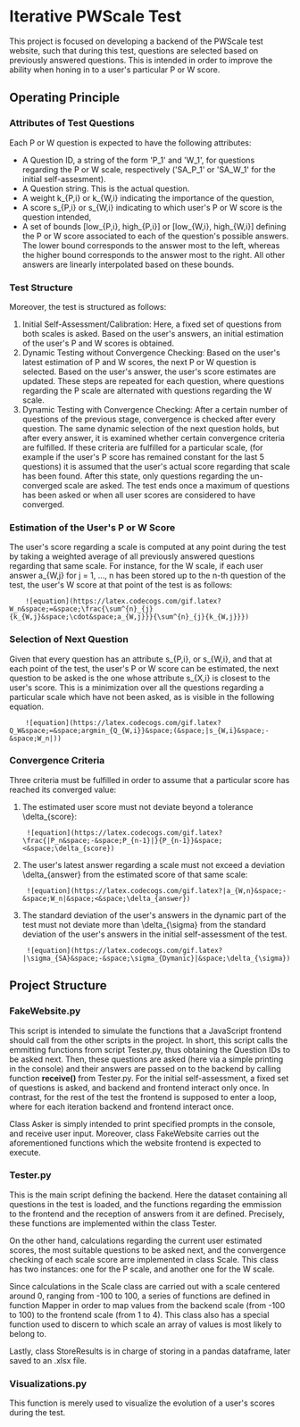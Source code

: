 # Iterative PWScale Test

This project is focused on developing a backend of the PWScale test website, such that during this test, questions are selected based on previously answered questions. This is intended in order to improve the ability when honing in to a user's particular P or W score.

## Operating Principle

### Attributes of Test Questions
Each P or W question is expected to have the following attributes:
* A Question ID, a string of the form 'P_1' and 'W_1', for questions regarding the P or W scale, respectively ('SA_P_1' or 'SA_W_1' for the initial self-assesment).
* A Question string. This is the actual question.
* A weight k_{P,i} or k_{W,i} indicating the importance of the question,
* A score s_{P,i} or s_{W,i} indicating to which user's P or W score is the question intended,
* A set of bounds [low_{P,i}, high_{P,i}] or [low_{W,i}, high_{W,i}] defining the P or W score associated to each of the question's possible answers. The lower bound corresponds to the answer most to the left, whereas the higher bound corresponds to the answer most to the right. All other answers are linearly interpolated based on these bounds.

### Test Structure

Moreover, the test is structured as follows:
1. Initial Self-Assessment/Calibration: Here, a fixed set of questions from both scales is asked. Based on the user's answers, an initial estimation of the user's P and W scores is obtained.
2. Dynamic Testing without Convergence Checking: Based on the user's latest estimation of P and W scores, the next P or W question is selected. Based on the user's answer, the user's score estimates are updated. These steps are repeated for each question, where questions regarding the P scale are alternated with questions regarding the W scale.
3. Dynamic Testing with Convergence Checking: After a certain number of questions of the previous stage, convergence is checked after every question. The same dynamic selection of the next question holds, but after every answer, it is examined whether certain convergence criteria are fulfilled. If these criteria are fulfilled for a particular scale, (for example if the user's P score has remained constant for the last 5 questions) it is assumed that the user's actual score regarding that scale has been found. After this state, only questions regarding the un-converged scale are asked. The test ends once a maximum of questions has been asked or when all user scores are considered to have converged.

### Estimation of the User's P or W Score

The user's score regarding a scale is computed at any point during the test by taking a weighted average of all previously answered questions regarding that same scale. For instance, for the W scale, if each user answer a_{W,j} for j = 1, ..., n has been stored up to the n-th question of the test, the user's W score at that point of the test is as follows: 

		![equation](https://latex.codecogs.com/gif.latex?W_n&space;=&space;\frac{\sum^{n}_{j}{k_{W,j}&space;\cdot&space;a_{W,j}}}{\sum^{n}_{j}{k_{W,j}}})

### Selection of Next Question
Given that every question has an attribute s_{P,i}, or s_{W,i}, and that at each point of the test, the user's P or W score can be estimated, the next question to be asked is the one whose attribute s_{X,i} is closest to the user's score. This is a minimization over all the questions regarding a particular scale which have not been asked, as is visible in the following equation.

		![equation](https://latex.codecogs.com/gif.latex?Q_W&space;=&space;argmin_{Q_{W,i}}&space;(&space;|s_{W,i}&space;-&space;W_n|))

### Convergence Criteria

Three criteria must be fulfilled in order to assume that a particular score has reached its converged value:
1. The estimated user score must not deviate beyond a tolerance \delta_{score}:

		![equation](https://latex.codecogs.com/gif.latex?\frac{|P_n&space;-&space;P_{n-1}|}{P_{n-1}}&space;<&space;\delta_{score})

2. The user's latest answer regarding a scale must not exceed a deviation \delta_{answer} from the estimated score of that same scale:

		![equation](https://latex.codecogs.com/gif.latex?|a_{W,n}&space;-&space;W_n|&space;<&space;\delta_{answer})

3. The standard deviation of the user's answers in the dynamic part of the test must not deviate more than \delta_{\sigma} from the standard deviation of the user's answers in the initial self-assessment of the test.

		![equation](https://latex.codecogs.com/gif.latex?|\sigma_{SA}&space;-&space;\sigma_{Dymanic}|&space;\delta_{\sigma})

## Project Structure

### FakeWebsite.py

This script is intended to simulate the functions that a JavaScript frontend should call from the other scripts in the project. In short, this script calls the emmitting functions from script Tester.py, thus obtaining the Question IDs to be asked next. Then, these questions are asked (here via a simple printing in the console) and their answers are passed on to the backend by calling function **receive()** from Tester.py. For the initial self-assessment, a fixed set of questions is asked, and backend and frontend interact only once. In contrast, for the rest of the test the frontend is supposed to enter a loop, where for each iteration backend and frontend interact once.

Class Asker is simply intended to print specified prompts in the console, and receive user input. Moreover, class FakeWebsite carries out the aforementioned functions which the website frontend is expected to execute.

### Tester.py

This is the main script defining the backend. Here the dataset containing all questions in the test is loaded, and the functions regarding the emmission to the frontend and the reception of answers from it are defined. Precisely, these functions are implemented within the class Tester. 

On the other hand, calculations regarding the current user estimated scores, the most suitable questions to be asked next, and the convergence checking of each scale score arre implemented in class Scale. This class has two instances: one for the P scale, and another one for the W scale.

Since calculations in the Scale class are carried out with a scale centered around 0, ranging from -100 to 100, a series of functions are defined in function Mapper in order to map values from the backend scale (from -100 to 100) to the frontend scale (from 1 to 4). This class also has a special function used to discern to which scale an array of values is most likely to belong to.

Lastly, class StoreResults is in charge of storing in a pandas dataframe, later saved to an .xlsx file.

### Visualizations.py

This function is merely used to visualize the evolution of a user's scores during the test.



